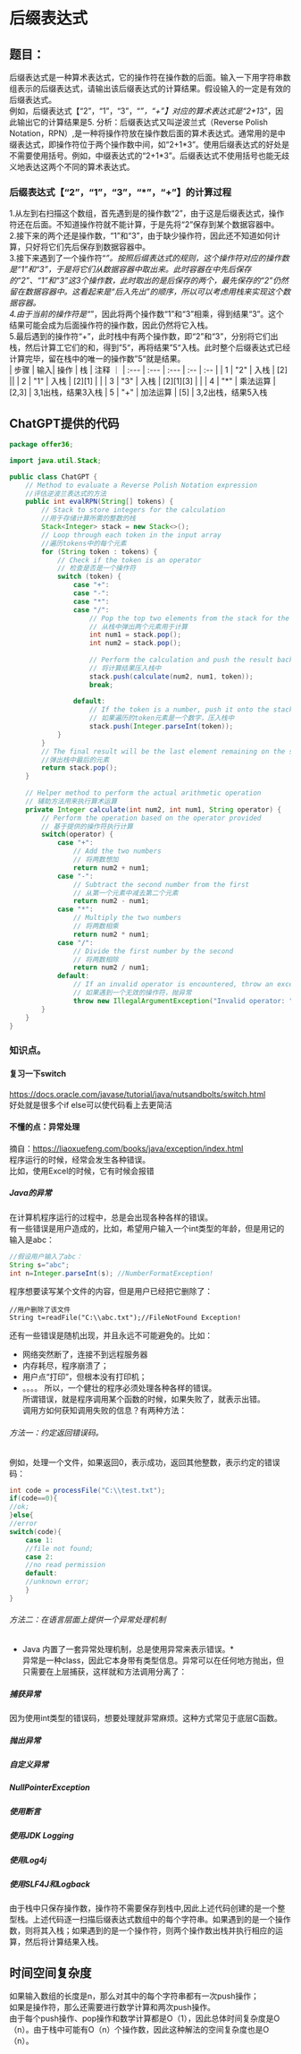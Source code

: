 # 后缀表达式
## 题目：
后缀表达式是一种算术表达式，它的操作符在操作数的后面。输入一下用字符串数组表示的后缀表达式，请输出该后缀表达式的计算结果。假设输入的一定是有效的后缀表达式。  
例如，后缀表达式【“2”，“1”，“3”，“*”，“+”】对应的算术表达式是“2+1*3”，因此输出它的计算结果是5.
分析：后缀表达式又叫逆波兰式（Reverse Polish Notation，RPN）,是一种将操作符放在操作数后面的算术表达式。通常用的是中缀表达式，即操作符位于两个操作数中间，如“2+1\*3”。使用后缀表达式的好处是不需要使用括号。例如，中缀表达式的“2+1\*3”。后缀表达式不使用括号也能无歧义地表达这两个不同的算术表达式。  

### 后缀表达式【“2”，“1”，“3”，“*”，“+”】的计算过程  
1.从左到右扫描这个数组，首先遇到是的操作数“2”，由于这是后缀表达式，操作符还在后面。不知道操作符就不能计算，于是先将“2”保存到某个数据容器中。  
2.接下来的两个还是操作数，“1”和“3”，由于缺少操作符，因此还不知道如何计算，只好将它们先后保存到数据容器中。  
3.接下来遇到了一个操作符“*”。按照后缀表达式的规则，这个操作符对应的操作数是“1”和“3”，于是将它们从数据容器中取出来。此时容器在中先后保存的“2”、“1”和“3”这3个操作数，此时取出的是后保存的两个，最先保存的“2”仍然留在数据容器中。这看起来是“后入先出”的顺序，所以可以考虑用栈来实现这个数据容器。  
4.由于当前的操作符是“*”，因此将两个操作数“1”和“3”相乘，得到结果“3”。这个结果可能会成为后面操作符的操作数，因此仍然将它入栈。  
5.最后遇到的操作符“+”，此时栈中有两个操作数，即“2”和“3”，分别将它们出栈，然后计算工它们的和，得到”5“，再将结果”5“入栈。此时整个后缀表达式已经计算完毕，留在栈中的唯一的操作数”5“就是结果。  
| 步骤 | 输入| 操作 | 栈 | 注释 ｜
| :--- | :--- | :--- | :-- | :-- |
| 1  | "2" | 入栈 | [2] ||
| 2  | "1" | 入栈 | [2][1] | |
| 3  | "3" | 入栈 | [2][1][3] | |
| 4  | "*" | 乘法运算 | [2,3] | 3,1出栈，结果3入栈
| 5  | "+" | 加法运算 | [5] | 3,2出栈，结果5入栈


## ChatGPT提供的代码
```java
package offer36;

import java.util.Stack;

public class ChatGPT {
	// Method to evaluate a Reverse Polish Notation expression
	//评估逆波兰表达式的方法
	public int evalRPN(String[] tokens) {
		// Stack to store integers for the calculation
		//用于存储计算所需的整数的栈
		Stack<Integer> stack = new Stack<>();
		// Loop through each token in the input array
		//遍历tokens中的每个元素
		for (String token : tokens) {
			// Check if the token is an operator
			// 检查是否是一个操作符
			switch (token) {
				case "+":
				case "-":
				case "*":
				case "/":
					// Pop the top two elements from the stack for the operation
					// 从栈中弹出两个元素用于计算
					int num1 = stack.pop();
					int num2 = stack.pop();
					
					// Perform the calculation and push the result back to the stack
					// 将计算结果压入栈中
					stack.push(calculate(num2, num1, token));
					break;
				
				default:
					// If the token is a number, push it onto the stack
					// 如果遍历的token元素是一个数字，压入栈中
					stack.push(Integer.parseInt(token));
			}
		}
		// The final result will be the last element remaining on the stack
		//弹出栈中最后的元素
		return stack.pop();
	}
	
	// Helper method to perform the actual arithmetic operation
	// 辅助方法用来执行算术运算
	private Integer calculate(int num2, int num1, String operator) {
		// Perform the operation based on the operator provided
		// 基于提供的操作符执行计算
		switch(operator) {
			case "+":
				// Add the two numbers
				// 将两数想加
				return num2 + num1;
			case "-":
				// Subtract the second number from the first
				// 从第一个元素中减去第二个元素
				return num2 - num1;
			case "*":
				// Multiply the two numbers
				// 将两数相乘
				return num2 * num1;
			case "/":
				// Divide the first number by the second
				// 将两数相除
				return num2 / num1;
			default:
				// If an invalid operator is encountered, throw an exception
				// 如果遇到一个无效的操作符，抛异常
				throw new IllegalArgumentException("Invalid operator: " + operator);
		}
	}
}
```
### 知识点。
#### 复习一下switch  
https://docs.oracle.com/javase/tutorial/java/nutsandbolts/switch.html  
好处就是很多个if else可以使代码看上去更简洁
#### 不懂的点：异常处理  
摘自：https://liaoxuefeng.com/books/java/exception/index.html  
程序运行的时候，经常会发生各种错误。  
比如，使用Excel的时候，它有时候会报错
##### Java的异常
在计算机程序运行的过程中，总是会出现各种各样的错误。  
有一些错误是用户造成的，比如，希望用户输入一个int类型的年龄，但是用记的输入是abc：  
```java
//假设用户输入了abc：
String s="abc";
int n=Integer.parseInt(s); //NumberFormatException!
```
程序想要读写某个文件的内容，但是用户已经把它删除了：
```
//用户删除了该文件
String t=readFile("C:\\abc.txt");//FileNotFound Exception!
```
还有一些错误是随机出现，并且永远不可能避免的。比如：
* 网络突然断了，连接不到远程服务器
* 内存耗尽，程序崩溃了；
* 用户点“打印”，但根本没有打印机；
* 。。。。
所以，一个健壮的程序必须处理各种各样的错误。  
所谓错误，就是程序调用某个函数的时候，如果失败了，就表示出错。  
调用方如何获知调用失败的信息？有两种方法：  
###### 方法一：约定返回错误码。
例如，处理一个文件，如果返回0，表示成功，返回其他整数，表示约定的错误码：
```java
int code = processFile("C:\\test.txt");
if(code==0){
//ok;
}else{
//error
switch(code){
	case 1:
	//file not found;
	case 2:
	//no read permission
	default:
	//unknown error;
	}
}
```
###### 方法二：在语言层面上提供一个异常处理机制  
* Java 内置了一套异常处理机制，总是使用异常来表示错误。*   
异常是一种class，因此它本身带有类型信息。异常可以在任何地方抛出，但只需要在上层捕获，这样就和方法调用分离了：

##### 捕获异常
因为使用int类型的错误码，想要处理就非常麻烦。这种方式常见于底层C函数。
##### 抛出异常
##### 自定义异常
##### NullPointerException
##### 使用断言
##### 使用JDK Logging
##### 使用Log4j
##### 使用SLF4J和Logback



由于栈中只保存操作数，操作符不需要保存到栈中,因此上述代码创建的是一个整型栈。上述代码逐一扫描后缀表达式数组中的每个字符串。如果遇到的是一个操作数，则将其入栈；如果遇到的是一个操作符，则两个操作数出栈并执行相应的运算，然后将计算结果入栈。

## 时间空间复杂度
如果输入数组的长度是n，那么对其中的每个字符串都有一次push操作；  
如果是操作符，那么还需要进行数学计算和两次push操作。  
由于每个push操作、pop操作和数学计算都是O（1），因此总体时间复杂度是O（n）。由于栈中可能有O（n）个操作数，因此这种解法的空间复杂度也是O（n）。

